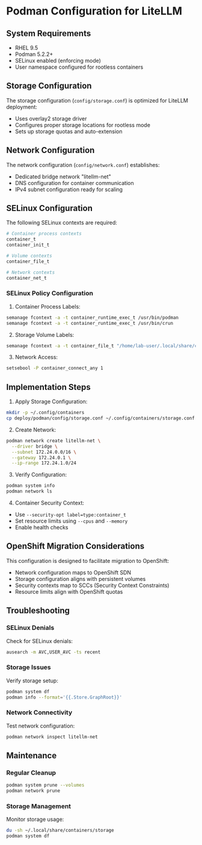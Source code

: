 # Podman Configuration for LiteLLM

## System Requirements
- RHEL 9.5
- Podman 5.2.2+
- SELinux enabled (enforcing mode)
- User namespace configured for rootless containers

## Storage Configuration
The storage configuration (`config/storage.conf`) is optimized for LiteLLM deployment:
- Uses overlay2 storage driver
- Configures proper storage locations for rootless mode
- Sets up storage quotas and auto-extension

## Network Configuration
The network configuration (`config/network.conf`) establishes:
- Dedicated bridge network "litellm-net"
- DNS configuration for container communication
- IPv4 subnet configuration ready for scaling

## SELinux Configuration
The following SELinux contexts are required:

```bash
# Container process contexts
container_t
container_init_t

# Volume contexts
container_file_t

# Network contexts
container_net_t
```

### SELinux Policy Configuration
1. Container Process Labels:
```bash
semanage fcontext -a -t container_runtime_exec_t /usr/bin/podman
semanage fcontext -a -t container_runtime_exec_t /usr/bin/crun
```

2. Storage Volume Labels:
```bash
semanage fcontext -a -t container_file_t "/home/lab-user/.local/share/containers/storage(/.*)?"
```

3. Network Access:
```bash
setsebool -P container_connect_any 1
```

## Implementation Steps

1. Apply Storage Configuration:
```bash
mkdir -p ~/.config/containers
cp deploy/podman/config/storage.conf ~/.config/containers/storage.conf
```

2. Create Network:
```bash
podman network create litellm-net \
  --driver bridge \
  --subnet 172.24.0.0/16 \
  --gateway 172.24.0.1 \
  --ip-range 172.24.1.0/24
```

3. Verify Configuration:
```bash
podman system info
podman network ls
```

4. Container Security Context:
- Use `--security-opt label=type:container_t`
- Set resource limits using `--cpus` and `--memory`
- Enable health checks

## OpenShift Migration Considerations
This configuration is designed to facilitate migration to OpenShift:
- Network configuration maps to OpenShift SDN
- Storage configuration aligns with persistent volumes
- Security contexts map to SCCs (Security Context Constraints)
- Resource limits align with OpenShift quotas

## Troubleshooting

### SELinux Denials
Check for SELinux denials:
```bash
ausearch -m AVC,USER_AVC -ts recent
```

### Storage Issues
Verify storage setup:
```bash
podman system df
podman info --format='{{.Store.GraphRoot}}'
```

### Network Connectivity
Test network configuration:
```bash
podman network inspect litellm-net
```

## Maintenance

### Regular Cleanup
```bash
podman system prune --volumes
podman network prune
```

### Storage Management
Monitor storage usage:
```bash
du -sh ~/.local/share/containers/storage
podman system df
